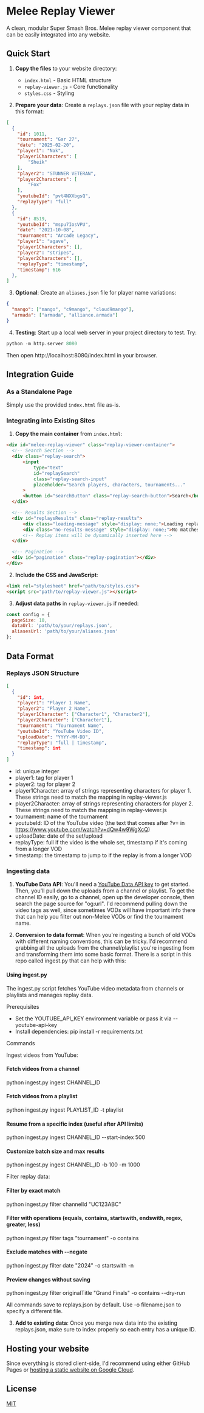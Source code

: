 # Melee Replay Viewer

A clean, modular Super Smash Bros. Melee replay viewer component that can be easily integrated into any website.

## Quick Start

1. **Copy the files** to your website directory:
   - `index.html` - Basic HTML structure
   - `replay-viewer.js` - Core functionality
   - `styles.css` - Styling

2. **Prepare your data**: Create a `replays.json` file with your replay data in this format:
  ```json
  [
    {
      "id": 1011,
      "tournament": "Gar 27",
      "date": "2025-02-20",
      "player1": "Nak",
      "player1Characters": [
          "Sheik"
      ],
      "player2": "STUNNER VETERAN",
      "player2Characters": [
          "Fox"
      ],
      "youtubeId": "pvt4NXXbgsQ",
      "replayType": "full"
    },
    {
      "id": 8519,
      "youtubeId": "mspu7IosVPU",
      "date": "2021-10-08",
      "tournament": "Arcade Legacy",
      "player1": "agave",
      "player1Characters": [],
      "player2": "stripes",
      "player2Characters": [],
      "replayType": "timestamp",
      "timestamp": 616
    },
  ]
  ```

3. **Optional**: Create an `aliases.json` file for player name variations:
  ```json
  {
    "mango": ["mango", "c9mango", "cloud9mango"],
    "armada": ["armada", "alliance.armada"]
  }
  ```

4. **Testing**: Start up a local web server in your project directory to test. Try:
  ```python
  python -m http.server 8080
  ```

  Then open http://localhost:8080/index.html in your browser.


## Integration Guide

### As a Standalone Page
Simply use the provided `index.html` file as-is.

### Integrating into Existing Sites

1. **Copy the main container** from `index.html`:
  ```html
  <div id="melee-replay-viewer" class="replay-viewer-container">
    <!-- Search Section -->
    <div class="replay-search">
        <input
            type="text"
            id="replaySearch"
            class="replay-search-input"
            placeholder="Search players, characters, tournaments..."
        >
        <button id="searchButton" class="replay-search-button">Search</button>
    </div>

    <!-- Results Section -->
    <div id="replaysResults" class="replay-results">
        <div class="loading-message" style="display: none;">Loading replays...</div>
        <div class="no-results-message" style="display: none;">No matches found</div>
        <!-- Replay items will be dynamically inserted here -->
    </div>

    <!-- Pagination -->
    <div id="pagination" class="replay-pagination"></div>
</div>
  ```

2. **Include the CSS and JavaScript**:
  ```html
  <link rel="stylesheet" href="path/to/styles.css">
  <script src="path/to/replay-viewer.js"></script>
  ```

3. **Adjust data paths** in `replay-viewer.js` if needed:
  ```javascript
  const config = {
    pageSize: 10,
    dataUrl: 'path/to/your/replays.json',
    aliasesUrl: 'path/to/your/aliases.json'
  };
  ```

## Data Format

### Replays JSON Structure
```json
[
  {
    "id": int,
    "player1": "Player 1 Name",
    "player2": "Player 2 Name",
    "player1Character": ["Character1", "Character2"],
    "player2Character": ["Character1"],
    "tournament": "Tournament Name",
    "youtubeId": "YouTube Video ID",
    "uploadDate": "YYYY-MM-DD",
    "replayType": "full | timestamp",
    "timestamp": int
  }
]
```

- id: unique integer
- player1: tag for player 1
- player2: tag for player 2
- player1Character: array of strings representing characters for player 1. These strings need to match the mapping in replay-viewer.js
- player2Character: array of strings representing characters for player 2. These strings need to match the mapping in replay-viewer.js
- tournament: name of the tournament
- youtubeId: ID of the YouTube video (the text that comes after ?v= in https://www.youtube.com/watch?v=dQw4w9WgXcQ)
- uploadDate: date of the set/upload
- replayType: full if the video is the whole set, timestamp if it's coming from a longer VOD
- timestamp: the timestamp to jump to if the replay is from a longer VOD

### Ingesting data

1. **YouTube Data API**:
You'll need a [YouTube Data API key](https://developers.google.com/youtube/v3/getting-started) to get started.
Then, you'll pull down the uploads from a channel or playlist. To get the channel ID easily, go to a channel,
open up the developer console, then search the page source for "og:url". I'd recommend pulling down the video
tags as well, since sometimes VODs will have important info there that can help you filter out non-Melee VODs
or find the tournament name.

2. **Conversion to data format**:
When you're ingesting a bunch of old VODs with different naming conventions, this can be tricky.
I'd recommend grabbing all the uploads from the channel/playlist you're ingesting from and transforming them
into some basic format. There is a script in this repo called ingest.py that can help with this:

#### Using ingest.py

The ingest.py script fetches YouTube video metadata from channels or playlists and manages replay data.

Prerequisites

- Set the YOUTUBE_API_KEY environment variable or pass it via --youtube-api-key
- Install dependencies: pip install -r requirements.txt

Commands

Ingest videos from YouTube:
#### Fetch videos from a channel
python ingest.py ingest CHANNEL_ID

#### Fetch videos from a playlist
python ingest.py ingest PLAYLIST_ID -t playlist

#### Resume from a specific index (useful after API limits)
python ingest.py ingest CHANNEL_ID --start-index 500

#### Customize batch size and max results
python ingest.py ingest CHANNEL_ID -b 100 -m 1000

Filter replay data:
#### Filter by exact match
python ingest.py filter channelId "UC123ABC"

#### Filter with operations (equals, contains, startswith, endswith, regex, greater, less)
python ingest.py filter tags "tournament" -o contains

#### Exclude matches with --negate
python ingest.py filter date "2024" -o startswith -n

#### Preview changes without saving
python ingest.py filter originalTitle "Grand Finals" -o contains --dry-run

All commands save to replays.json by default. Use -o filename.json to specify a different file.

3. **Add to existing data**:
Once you merge new data into the existing replays.json, make sure to index properly so each entry
has a unique ID.

## Hosting your website

Since everything is stored client-side, I'd recommend using either GitHub Pages or [hosting a static website on Google Cloud](https://cloud.google.com/storage/docs/hosting-static-website).

## License

[MIT](https://choosealicense.com/licenses/mit/)
